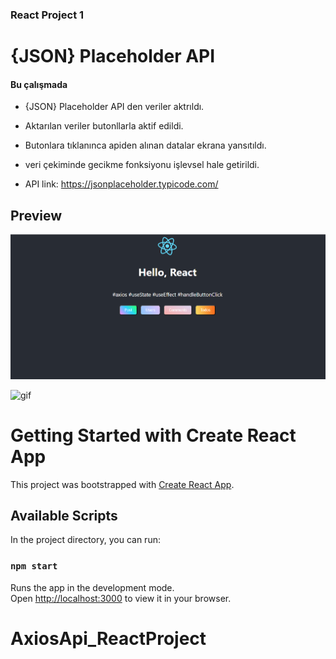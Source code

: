 ### React Project 1
# {JSON} Placeholder API

#### Bu çalışmada
- {JSON} Placeholder API den veriler aktrıldı.
- Aktarılan veriler butonllarla aktif edildi.
- Butonlara tıklanınca apiden alınan datalar ekrana yansıtıldı.
- veri çekiminde gecikme fonksiyonu işlevsel hale getirildi.


- API link: https://jsonplaceholder.typicode.com/

## Preview
![print-screen](screen.png)

![gif](gif.gif)




# Getting Started with Create React App

This project was bootstrapped with [Create React App](https://github.com/facebook/create-react-app).

## Available Scripts

In the project directory, you can run:

### `npm start`

Runs the app in the development mode.\
Open [http://localhost:3000](http://localhost:3000) to view it in your browser.

# AxiosApi_ReactProject
